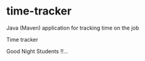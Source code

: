 # time-tracker
Java (Maven) application for tracking time on the job

Time tracker

Good Night Students !!...
